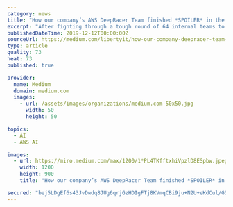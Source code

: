 ```yaml
---
category: news
title: "How our company’s AWS DeepRacer Team finished *SPOILER* in the World Finals at AWS re:Invent"
excerpt: "After fighting through a tough round of 64 internal teams to win our company league, we stood on the shoulders of giants to duke it out with the best in world. If you’re interested in reading how we got this far and how our company wildcard worked, check ..."
publishedDateTime: 2019-12-12T00:00:00Z
sourceUrl: https://medium.com/libertyit/how-our-company-deepracer-team-finished-spoiler-in-the-world-finals-at-re-invent-62bcd02e1eac
type: article
quality: 73
heat: 73
published: true

provider:
  name: Medium
  domain: medium.com
  images:
    - url: /assets/images/organizations/medium.com-50x50.jpg
      width: 50
      height: 50

topics:
  - AI
  - AWS AI

images:
  - url: https://miro.medium.com/max/1200/1*PL4TKfftxhiVpzlD8ESpbw.jpeg
    width: 1200
    height: 900
    title: "How our company’s AWS DeepRacer Team finished *SPOILER* in the World Finals at AWS re:Invent"

secured: "bej5LDgEf6s43JvDwdq8JUg6qrjGzHDIgFTj8KVmqCBi9ju+N2U+eKdCul/G5xYDqOSrKMIIdNValEre97+8Zip/euB6b2EwIBxcX2jEk1aY54ROyiTcbNY9DgbmrpUlq3NwolfCNNIY7t1PygB1ZJYl1AUV6xIW7Ys+TkkEix6pN79DB2f+vjcpb4Yg+TrBp9xGMAg2eM6tmSf6r3KDCuRlY41/Xn2gPlv7AIrbzdqpFrP90tRpC829GbTpwKRz/Ew62KvNrcEF1TgJI23TjQ==;FI1v7RuNH2oiau+To/QMCg=="
---
```


